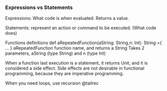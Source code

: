 

<h3>Expressions vs Statements</h3>
Expressions: What code is when evaluated. Returns a value.

Statements: represent an action or command to be executed. (What code does)

Functions definitions
def aRepeatedFunction(aString: String,n: Int): String ={
  ...
}
aRepeatedFunction function name, and returns a String
Takes 2 parameters, aString (type String) and n (type Int)

When a function last execution is a statement, it returns Unit, and it is considered a side effect.
Side effects are not desirable in functional programming, because they are imperative programming.


When you need loops, use recursion
@tailrec

